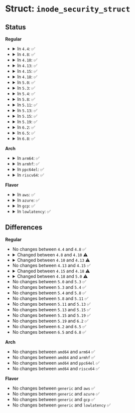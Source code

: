 # Struct: <code>inode_security_struct</code>

## Status
<b>Regular</b>
<ul>
<li>
<details>
<summary>In <code>4.4</code>: ✅</summary>

```c
struct inode_security_struct {
    struct inode *inode;
    struct list_head list;
    struct callback_head rcu;
    u32 task_sid;
    u32 sid;
    u16 sclass;
    unsigned char initialized;
    struct mutex lock;
};
```
</details>
</li>
<li>
<details>
<summary>In <code>4.8</code>: ✅</summary>

```c
struct inode_security_struct {
    struct inode *inode;
    struct list_head list;
    struct callback_head rcu;
    u32 task_sid;
    u32 sid;
    u16 sclass;
    unsigned char initialized;
    struct mutex lock;
};
```
</details>
</li>
<li>
<details>
<summary>In <code>4.10</code>: ✅</summary>

```c
struct inode_security_struct {
    struct inode *inode;
    struct list_head list;
    struct callback_head rcu;
    u32 task_sid;
    u32 sid;
    u16 sclass;
    unsigned char initialized;
    spinlock_t lock;
};
```
</details>
</li>
<li>
<details>
<summary>In <code>4.13</code>: ✅</summary>

```c
struct inode_security_struct {
    struct inode *inode;
    struct list_head list;
    u32 task_sid;
    u32 sid;
    u16 sclass;
    unsigned char initialized;
    spinlock_t lock;
};
```
</details>
</li>
<li>
<details>
<summary>In <code>4.15</code>: ✅</summary>

```c
struct inode_security_struct {
    struct inode *inode;
    struct list_head list;
    u32 task_sid;
    u32 sid;
    u16 sclass;
    unsigned char initialized;
    spinlock_t lock;
};
```
</details>
</li>
<li>
<details>
<summary>In <code>4.18</code>: ✅</summary>

```c
struct inode_security_struct {
    struct inode *inode;
    struct list_head list;
    struct callback_head rcu;
    u32 task_sid;
    u32 sid;
    u16 sclass;
    unsigned char initialized;
    spinlock_t lock;
};
```
</details>
</li>
<li>
<details>
<summary>In <code>5.0</code>: ✅</summary>

```c
struct inode_security_struct {
    struct inode *inode;
    struct list_head list;
    u32 task_sid;
    u32 sid;
    u16 sclass;
    unsigned char initialized;
    spinlock_t lock;
};
```
</details>
</li>
<li>
<details>
<summary>In <code>5.3</code>: ✅</summary>

```c
struct inode_security_struct {
    struct inode *inode;
    struct list_head list;
    u32 task_sid;
    u32 sid;
    u16 sclass;
    unsigned char initialized;
    spinlock_t lock;
};
```
</details>
</li>
<li>
<details>
<summary>In <code>5.4</code>: ✅</summary>

```c
struct inode_security_struct {
    struct inode *inode;
    struct list_head list;
    u32 task_sid;
    u32 sid;
    u16 sclass;
    unsigned char initialized;
    spinlock_t lock;
};
```
</details>
</li>
<li>
<details>
<summary>In <code>5.8</code>: ✅</summary>

```c
struct inode_security_struct {
    struct inode *inode;
    struct list_head list;
    u32 task_sid;
    u32 sid;
    u16 sclass;
    unsigned char initialized;
    spinlock_t lock;
};
```
</details>
</li>
<li>
<details>
<summary>In <code>5.11</code>: ✅</summary>

```c
struct inode_security_struct {
    struct inode *inode;
    struct list_head list;
    u32 task_sid;
    u32 sid;
    u16 sclass;
    unsigned char initialized;
    spinlock_t lock;
};
```
</details>
</li>
<li>
<details>
<summary>In <code>5.13</code>: ✅</summary>

```c
struct inode_security_struct {
    struct inode *inode;
    struct list_head list;
    u32 task_sid;
    u32 sid;
    u16 sclass;
    unsigned char initialized;
    spinlock_t lock;
};
```
</details>
</li>
<li>
<details>
<summary>In <code>5.15</code>: ✅</summary>

```c
struct inode_security_struct {
    struct inode *inode;
    struct list_head list;
    u32 task_sid;
    u32 sid;
    u16 sclass;
    unsigned char initialized;
    spinlock_t lock;
};
```
</details>
</li>
<li>
<details>
<summary>In <code>5.19</code>: ✅</summary>

```c
struct inode_security_struct {
    struct inode *inode;
    struct list_head list;
    u32 task_sid;
    u32 sid;
    u16 sclass;
    unsigned char initialized;
    spinlock_t lock;
};
```
</details>
</li>
<li>
<details>
<summary>In <code>6.2</code>: ✅</summary>

```c
struct inode_security_struct {
    struct inode *inode;
    struct list_head list;
    u32 task_sid;
    u32 sid;
    u16 sclass;
    unsigned char initialized;
    spinlock_t lock;
};
```
</details>
</li>
<li>
<details>
<summary>In <code>6.5</code>: ✅</summary>

```c
struct inode_security_struct {
    struct inode *inode;
    struct list_head list;
    u32 task_sid;
    u32 sid;
    u16 sclass;
    unsigned char initialized;
    spinlock_t lock;
};
```
</details>
</li>
<li>
<details>
<summary>In <code>6.8</code>: ✅</summary>

```c
struct inode_security_struct {
    struct inode *inode;
    struct list_head list;
    u32 task_sid;
    u32 sid;
    u16 sclass;
    unsigned char initialized;
    spinlock_t lock;
};
```
</details>
</li>
</ul>
<b>Arch</b>
<ul>
<li>
<details>
<summary>In <code>arm64</code>: ✅</summary>

```c
struct inode_security_struct {
    struct inode *inode;
    struct list_head list;
    u32 task_sid;
    u32 sid;
    u16 sclass;
    unsigned char initialized;
    spinlock_t lock;
};
```
</details>
</li>
<li>
<details>
<summary>In <code>armhf</code>: ✅</summary>

```c
struct inode_security_struct {
    struct inode *inode;
    struct list_head list;
    u32 task_sid;
    u32 sid;
    u16 sclass;
    unsigned char initialized;
    spinlock_t lock;
};
```
</details>
</li>
<li>
<details>
<summary>In <code>ppc64el</code>: ✅</summary>

```c
struct inode_security_struct {
    struct inode *inode;
    struct list_head list;
    u32 task_sid;
    u32 sid;
    u16 sclass;
    unsigned char initialized;
    spinlock_t lock;
};
```
</details>
</li>
<li>
<details>
<summary>In <code>riscv64</code>: ✅</summary>

```c
struct inode_security_struct {
    struct inode *inode;
    struct list_head list;
    u32 task_sid;
    u32 sid;
    u16 sclass;
    unsigned char initialized;
    spinlock_t lock;
};
```
</details>
</li>
</ul>
<b>Flavor</b>
<ul>
<li>
<details>
<summary>In <code>aws</code>: ✅</summary>

```c
struct inode_security_struct {
    struct inode *inode;
    struct list_head list;
    u32 task_sid;
    u32 sid;
    u16 sclass;
    unsigned char initialized;
    spinlock_t lock;
};
```
</details>
</li>
<li>
<details>
<summary>In <code>azure</code>: ✅</summary>

```c
struct inode_security_struct {
    struct inode *inode;
    struct list_head list;
    u32 task_sid;
    u32 sid;
    u16 sclass;
    unsigned char initialized;
    spinlock_t lock;
};
```
</details>
</li>
<li>
<details>
<summary>In <code>gcp</code>: ✅</summary>

```c
struct inode_security_struct {
    struct inode *inode;
    struct list_head list;
    u32 task_sid;
    u32 sid;
    u16 sclass;
    unsigned char initialized;
    spinlock_t lock;
};
```
</details>
</li>
<li>
<details>
<summary>In <code>lowlatency</code>: ✅</summary>

```c
struct inode_security_struct {
    struct inode *inode;
    struct list_head list;
    u32 task_sid;
    u32 sid;
    u16 sclass;
    unsigned char initialized;
    spinlock_t lock;
};
```
</details>
</li>
</ul>

## Differences
<b>Regular</b>
<ul>
<li>
No changes between <code>4.4</code> and <code>4.8</code> ✅
</li>
<li>
<details>
<summary>Changed between <code>4.8</code> and <code>4.10</code> ⚠️</summary>
<ul>
<li>
<b>Field type changed. </b>
<code>struct mutex lock</code> ➡️ <code>spinlock_t lock</code>
</li>
</ul>
</details>
</li>
<li>
<details>
<summary>Changed between <code>4.10</code> and <code>4.13</code> ⚠️</summary>
<ul>
<li>
<b>Field removed. </b>
<code>struct callback_head rcu</code>
</li>
</ul>
</details>
</li>
<li>
No changes between <code>4.13</code> and <code>4.15</code> ✅
</li>
<li>
<details>
<summary>Changed between <code>4.15</code> and <code>4.18</code> ⚠️</summary>
<ul>
<li>
<b>Field added. </b>
<code>struct callback_head rcu</code>
</li>
</ul>
</details>
</li>
<li>
<details>
<summary>Changed between <code>4.18</code> and <code>5.0</code> ⚠️</summary>
<ul>
<li>
<b>Field removed. </b>
<code>struct callback_head rcu</code>
</li>
</ul>
</details>
</li>
<li>
No changes between <code>5.0</code> and <code>5.3</code> ✅
</li>
<li>
No changes between <code>5.3</code> and <code>5.4</code> ✅
</li>
<li>
No changes between <code>5.4</code> and <code>5.8</code> ✅
</li>
<li>
No changes between <code>5.8</code> and <code>5.11</code> ✅
</li>
<li>
No changes between <code>5.11</code> and <code>5.13</code> ✅
</li>
<li>
No changes between <code>5.13</code> and <code>5.15</code> ✅
</li>
<li>
No changes between <code>5.15</code> and <code>5.19</code> ✅
</li>
<li>
No changes between <code>5.19</code> and <code>6.2</code> ✅
</li>
<li>
No changes between <code>6.2</code> and <code>6.5</code> ✅
</li>
<li>
No changes between <code>6.5</code> and <code>6.8</code> ✅
</li>
</ul>
<b>Arch</b>
<ul>
<li>
No changes between <code>amd64</code> and <code>arm64</code> ✅
</li>
<li>
No changes between <code>amd64</code> and <code>armhf</code> ✅
</li>
<li>
No changes between <code>amd64</code> and <code>ppc64el</code> ✅
</li>
<li>
No changes between <code>amd64</code> and <code>riscv64</code> ✅
</li>
</ul>
<b>Flavor</b>
<ul>
<li>
No changes between <code>generic</code> and <code>aws</code> ✅
</li>
<li>
No changes between <code>generic</code> and <code>azure</code> ✅
</li>
<li>
No changes between <code>generic</code> and <code>gcp</code> ✅
</li>
<li>
No changes between <code>generic</code> and <code>lowlatency</code> ✅
</li>
</ul>
